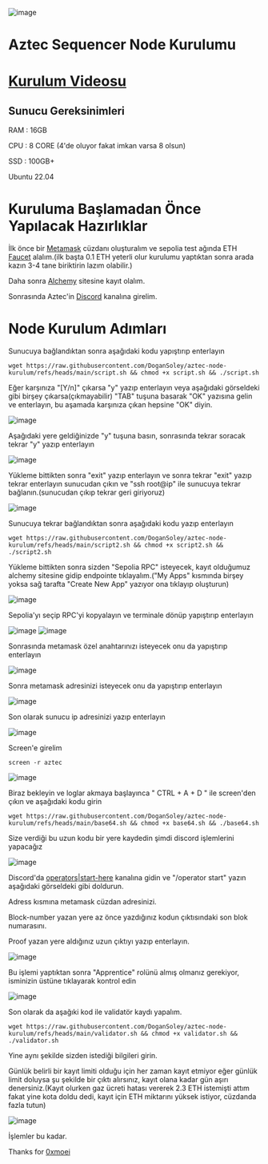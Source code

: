 ![image](https://github.com/user-attachments/assets/b2fb2d70-c75a-4fe5-ae4a-0efbc28b3e45)

# Aztec Sequencer Node Kurulumu

# [Kurulum Videosu]() 

## Sunucu Gereksinimleri

RAM : 16GB

CPU : 8 CORE (4'de oluyor fakat imkan varsa 8 olsun)

SSD : 100GB+

Ubuntu 22.04


# Kuruluma Başlamadan Önce Yapılacak Hazırlıklar

İlk önce bir [Metamask](https://metamask.io) cüzdanı oluşturalım ve sepolia test ağında ETH [Faucet](https://sepolia-faucet.pk910.de/) alalım.(ilk başta 0.1 ETH yeterli olur kurulumu yaptıktan sonra arada kazın 3-4 tane biriktirin lazım olabilir.)

Daha sonra [Alchemy](https://dashboard.alchemy.com/) sitesine kayıt olalım.

Sonrasında Aztec'in [Discord](https://discord.com/invite/aztec) kanalına girelim.

# Node Kurulum Adımları

Sunucuya bağlandıktan sonra aşağıdaki kodu yapıştırıp enterlayın

```
wget https://raw.githubusercontent.com/DoganSoley/aztec-node-kurulum/refs/heads/main/script.sh && chmod +x script.sh && ./script.sh
```

Eğer karşınıza "[Y/n]" çıkarsa "y" yazıp enterlayın veya aşağıdaki görseldeki gibi birşey çıkarsa(çıkmayabilir) "TAB" tuşuna basarak "OK" yazısına gelin ve enterlayın, bu aşamada karşınıza çıkan hepsine "OK" diyin.

![image](https://github.com/user-attachments/assets/a1bb0941-4d66-4a8b-9bc7-308572310266)

Aşağıdaki yere geldiğinizde "y" tuşuna basın, sonrasında tekrar soracak tekrar "y" yazıp enterlayın

![image](https://github.com/user-attachments/assets/5c70d387-b725-4638-a8b1-385819dab1a4)

Yükleme bittikten sonra "exit" yazıp enterlayın ve sonra tekrar "exit" yazıp tekrar enterlayın sunucudan çıkın ve "ssh root@ip" ile sunucuya tekrar bağlanın.(sunucudan çıkıp tekrar geri giriyoruz)

![image](https://github.com/user-attachments/assets/ea430ff9-f8c7-4e74-a45a-c4176dd7605f)

Sunucuya tekrar bağlandıktan sonra aşağıdaki kodu yazıp enterlayın

```
wget https://raw.githubusercontent.com/DoganSoley/aztec-node-kurulum/refs/heads/main/script2.sh && chmod +x script2.sh && ./script2.sh
```

Yükleme bittikten sonra sizden "Sepolia RPC" isteyecek, kayıt olduğumuz alchemy sitesine gidip endpointe tıklayalım.("My Apps" kısmında birşey yoksa sağ tarafta "Create New App" yazıyor ona tıklayıp oluşturun)

![image](https://github.com/user-attachments/assets/c6dd0a5a-bc30-4d46-a208-7af771987a5b) 

Sepolia'yı seçip RPC'yi kopyalayın ve terminale dönüp yapıştırıp enterlayın

![image](https://github.com/user-attachments/assets/f1494a00-412a-4e67-8870-64e693f6921a)
![image](https://github.com/user-attachments/assets/ce12192a-f41c-448e-9582-fc3e749d2fb7)

Sonrasında metamask özel anahtarınızı isteyecek onu da yapıştırıp enterlayın

![image](https://github.com/user-attachments/assets/f0094107-8e18-4195-abcf-c1745b98c1c6)


Sonra metamask adresinizi isteyecek onu da yapıştırıp enterlayın

![image](https://github.com/user-attachments/assets/d10cfae8-e1a1-447a-a9e2-49dd14a8f083)

Son olarak sunucu ip adresinizi yazıp enterlayın

![image](https://github.com/user-attachments/assets/1a5f16cd-379b-4740-9d1b-9cef7a039d69)

Screen'e girelim

```
screen -r aztec
```
![image](https://github.com/user-attachments/assets/2a055eb6-53bd-46db-ba4c-9b63e59b2d1a)

Biraz bekleyin ve loglar akmaya başlayınca " CTRL + A + D " ile screen'den çıkın ve aşağıdaki kodu girin

```
wget https://raw.githubusercontent.com/DoganSoley/aztec-node-kurulum/refs/heads/main/base64.sh && chmod +x base64.sh && ./base64.sh
```
Size verdiği bu uzun kodu bir yere kaydedin şimdi discord işlemlerini yapacağız

![image](https://github.com/user-attachments/assets/ed506ed1-f136-43e2-9bc8-454502715e11)

Discord'da [operators|start-here](https://discord.com/channels/1144692727120937080/1367196595866828982) kanalına gidin ve "/operator start" yazın aşağıdaki görseldeki gibi doldurun.

Adress kısmına metamask cüzdan adresinizi.

Block-number yazan yere az önce yazdığınız kodun çıktısındaki son blok numarasını.

Proof yazan yere aldığınız uzun çıktıyı yazıp enterlayın.

![image](https://github.com/user-attachments/assets/a2adec9c-171a-4c25-a2dc-d3318ea40ed5)

Bu işlemi yaptıktan sonra "Apprentice" rolünü almış olmanız gerekiyor, isminizin üstüne tıklayarak kontrol edin

![image](https://github.com/user-attachments/assets/b14bd8c4-3991-488d-8e22-b885789361e8)


Son olarak da aşağıki kod ile validatör kaydı yapalım.

```
wget https://raw.githubusercontent.com/DoganSoley/aztec-node-kurulum/refs/heads/main/validator.sh && chmod +x validator.sh && ./validator.sh
```
Yine aynı şekilde sizden istediği bilgileri girin.

Günlük belirli bir kayıt limiti olduğu için her zaman kayıt etmiyor eğer günlük limit doluysa şu şekilde bir çıktı alırsınız, kayıt olana kadar gün aşırı denersiniz.(Kayıt olurken gaz ücreti hatası vererek 2.3 ETH istemişti attım fakat yine kota doldu dedi, kayıt için ETH miktarını yüksek istiyor, cüzdanda fazla tutun)

![image](https://github.com/user-attachments/assets/85281adf-b28e-4dab-a8af-d6e03aa3dfeb)

İşlemler bu kadar.

Thanks for [0xmoei](https://github.com/0xmoei/aztec-network)





